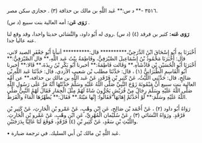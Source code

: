 ٣٥١٦ -** د س:** عَبد اللَّهِ بن مالك بن حذافة (٣) . حجازي سكن مصر.

**رَوَى عَن:** أمه العالية بنت سبيع (د س) .

**رَوَى عَنه:** كثير بن فرقد (٤) (د س) .روى له أَبُو داود، والنَّسَائي حديثا واحدا، وقد وقع لنا عنه عاليا جدا.

أَخْبَرَنَا بِهِ أَبُو إِسْحَاقَ ابْنُ الدَّرَجِيِّ،********** قال:********** أنبأنا أَبُو جَعْفَرٍ الصيد لاني، قال: أَخْبَرَنَا مَحْمُودُ بْنُ إِسْمَاعِيلَ الصَّيْرَفِيُّ، وفَاطِمَةُ بِنْتُ عَبد اللَّهِ،** قال الصَّيْرَفِيُّ:** أَخْبَرَنَا أَبُو الْحُسَيْنِ بْنِ فَاذْشَاهِ.** وَقَالت فَاطِمَةُ:** أخبرنا أَبُو بَكْرِ بْنُ رِيذَةَ،** قَالا:** أخبرنا أَبُو الْقَاسِمِ الطَّبَرَانِيُّ (١) ، قال: حَدَّثَنَا مطلب بْن شعيب الأزدي، قال: حَدَّثَنَا عَبد اللَّهِ بْن صَالِحٍ، قال: حَدَّثَنِي اللَّيْثُ، عَنْ كَثِيرِ بْنِ فَرْقَدٍ، عَنْ عَبد اللَّهِ بن مالك بن حذافة،** عن أُمِّه العالية بنت سبيع أَنَّ مَيْمُونَةَ زَوْجَ النَّبِيِّ صَلَّى اللَّهُ عَلَيْهِ وسَلَّمَ حَدَّثَتْهَا أَنَّهُ مَرَّ عَلَى رَسُولِ اللَّهِ صَلَّى اللَّهُ عَلَيْهِ وسَلَّمَ رِجَالٌ مِنْ قُرَيْشٍ يَجُرُّونَ شَاةً لَهُمْ مِثْلَ الْحِمَارِ فَقَالَ لَهْمُ النَّبِيُّ صَلَّى اللَّهُ عَلَيْهِ وسَلَّمَ:** لَوْ أَخَذْتُمْ إِهَابَهَا"فَقَالُوا: إِنَّها مَيْتَةٌ.** فَقَالَ:** يُطَهِّرُهَا الْمَاءُ والْقَرَظُ.

رَوَاهُ أَبُو داود (٢) ، عَنْ أَحْمَد بْن صَالِح، عَنِ ابْنِ وهْبٍ، عَنْ عَمْرو بْنِ الْحَارِثِ، عَنْ كَثِيرِ بْنِ فَرْقَدٍ. ورَوَاهُ النَّسَائي (٣) ، عَنْ سُلَيْمان الْمُهْرِيِّ، عَنِ ابْنِ وهْبٍ، عَنْ عَمْرو بْنِ الْحَارِثِ. واللَّيْثِ بْنِ سَعْدٍ، عَنْ كَثِيرِ بْنِ (٤) فَرْقَدٍ، فَوَقَعَ لَنَا عَالِيًا بِدَرَجَتَيْنِ.

• عَبد اللَّهِ بْن مالك بْن أَبي السليك. في ترجمة ضبارة.